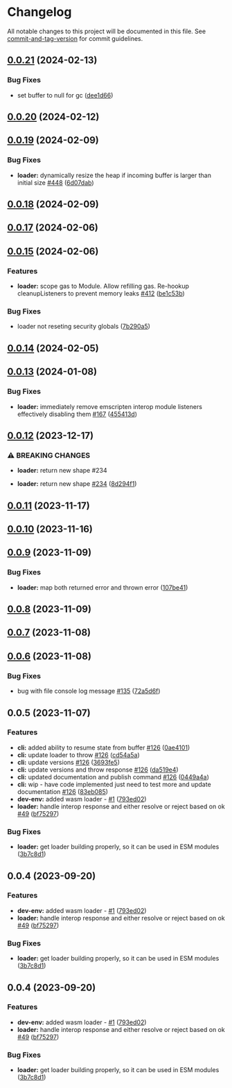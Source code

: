 # Changelog

All notable changes to this project will be documented in this file. See [commit-and-tag-version](https://github.com/absolute-version/commit-and-tag-version) for commit guidelines.

## [0.0.21](https://github.com/permaweb/ao/compare/loader@v0.0.20...loader@v0.0.21) (2024-02-13)


### Bug Fixes

* set buffer to null for gc ([dee1d66](https://github.com/permaweb/ao/commit/dee1d66504cc7f1db6f97b68b36e0a2b0e22d533))

## [0.0.20](https://github.com/permaweb/ao/compare/loader@v0.0.19...loader@v0.0.20) (2024-02-12)

## [0.0.19](https://github.com/permaweb/ao/compare/loader@v0.0.18...loader@v0.0.19) (2024-02-09)


### Bug Fixes

* **loader:** dynamically resize the heap if incoming buffer is larger than initial size [#448](https://github.com/permaweb/ao/issues/448) ([6d07dab](https://github.com/permaweb/ao/commit/6d07dab79127bb16f7be13104e93cc2e1e38563e))

## [0.0.18](https://github.com/permaweb/ao/compare/loader@v0.0.17...loader@v0.0.18) (2024-02-09)

## [0.0.17](https://github.com/permaweb/ao/compare/loader@v0.0.15...loader@v0.0.17) (2024-02-06)

## [0.0.15](https://github.com/permaweb/ao/compare/loader@v0.0.14...loader@v0.0.15) (2024-02-06)


### Features

* **loader:** scope gas to Module. Allow refilling gas. Re-hookup cleanupListeners to prevent memory leaks [#412](https://github.com/permaweb/ao/issues/412) ([be1c53b](https://github.com/permaweb/ao/commit/be1c53b39a967f552a1c5e7800a39df7ea5df8bf))


### Bug Fixes

* loader not reseting security globals ([7b290a5](https://github.com/permaweb/ao/commit/7b290a512597734fd575c5dcce88132b4935002e))

## [0.0.14](https://github.com/permaweb/ao/compare/loader@v0.0.13...loader@v0.0.14) (2024-02-05)

## [0.0.13](https://github.com/permaweb/ao/compare/loader@v0.0.12...loader@v0.0.13) (2024-01-08)


### Bug Fixes

* **loader:** immediately remove emscripten interop module listeners effectively disabling them [#167](https://github.com/permaweb/ao/issues/167) ([455413d](https://github.com/permaweb/ao/commit/455413de0090120a3ca75da908e296a096d8357e))

## [0.0.12](https://github.com/permaweb/ao/compare/loader@v0.0.11...loader@v0.0.12) (2023-12-17)


### ⚠ BREAKING CHANGES

* **loader:** return new shape #234

* **loader:** return new shape [#234](https://github.com/permaweb/ao/issues/234) ([8d294f1](https://github.com/permaweb/ao/commit/8d294f12c2e8bf54f1746363918b056573b8c0cc))

## [0.0.11](https://github.com/permaweb/ao/compare/loader@v0.0.10...loader@v0.0.11) (2023-11-17)

## [0.0.10](https://github.com/permaweb/ao/compare/loader@v0.0.9...loader@v0.0.10) (2023-11-16)

## [0.0.9](https://github.com/permaweb/ao/compare/loader@v0.0.8...loader@v0.0.9) (2023-11-09)


### Bug Fixes

* **loader:** map both returned error and thrown error ([107be41](https://github.com/permaweb/ao/commit/107be410467237719a3fd94d54605f509c4fbd57))

## [0.0.8](https://github.com/permaweb/ao/compare/loader@v0.0.7...loader@v0.0.8) (2023-11-09)

## [0.0.7](https://github.com/permaweb/ao/compare/loader@v0.0.6...loader@v0.0.7) (2023-11-08)

## [0.0.6](https://github.com/permaweb/ao/compare/loader@v0.0.5...loader@v0.0.6) (2023-11-08)


### Bug Fixes

* bug with file console log message [#135](https://github.com/permaweb/ao/issues/135) ([72a5d6f](https://github.com/permaweb/ao/commit/72a5d6f6edea6315cb0dfa43c8b0b65172a3ed56))

## 0.0.5 (2023-11-07)


### Features

* **cli:** added ability to resume state from buffer [#126](https://github.com/permaweb/ao/issues/126) ([0ae4101](https://github.com/permaweb/ao/commit/0ae4101d3d0b39522f3c3ca57f6ad56317e816aa))
* **cli:** update loader to throw [#126](https://github.com/permaweb/ao/issues/126) ([cd54a5a](https://github.com/permaweb/ao/commit/cd54a5a63450223ee87165bc752b3bfa2aa9422e))
* **cli:** update versions [#126](https://github.com/permaweb/ao/issues/126) ([3693fe5](https://github.com/permaweb/ao/commit/3693fe57f2fa62d4964f4968fe7159792ee73ae3))
* **cli:** update versions and throw response [#126](https://github.com/permaweb/ao/issues/126) ([da519e4](https://github.com/permaweb/ao/commit/da519e48783e1396bd0802446974bc44f73bf320))
* **cli:** updated documentation and publish command [#126](https://github.com/permaweb/ao/issues/126) ([0449a4a](https://github.com/permaweb/ao/commit/0449a4a83abf6560f7d6ccec8a7ae94fa5973f3e))
* **cli:** wip - have code implemented just need to test more and update documentation [#126](https://github.com/permaweb/ao/issues/126) ([83eb085](https://github.com/permaweb/ao/commit/83eb0854a4da95b4567e46bff386c0f5c16ece0d))
* **dev-env:** added wasm loader - [#1](https://github.com/permaweb/ao/issues/1) ([793ed02](https://github.com/permaweb/ao/commit/793ed028a9d2722678b19937dcfa3e27cdc1f663))
* **loader:** handle interop response and either resolve or reject based on ok [#49](https://github.com/permaweb/ao/issues/49) ([bf75297](https://github.com/permaweb/ao/commit/bf752976399a2556c8d6fe06c10862610a418eea))


### Bug Fixes

* **loader:** get loader building properly, so it can be used in ESM modules ([3b7c8d1](https://github.com/permaweb/ao/commit/3b7c8d1aec0e37de776faa2e5cd27173828bb21b))

## 0.0.4 (2023-09-20)


### Features

* **dev-env:** added wasm loader - [#1](https://github.com/permaweb/ao/issues/1) ([793ed02](https://github.com/permaweb/ao/commit/793ed028a9d2722678b19937dcfa3e27cdc1f663))
* **loader:** handle interop response and either resolve or reject based on ok [#49](https://github.com/permaweb/ao/issues/49) ([bf75297](https://github.com/permaweb/ao/commit/bf752976399a2556c8d6fe06c10862610a418eea))


### Bug Fixes

* **loader:** get loader building properly, so it can be used in ESM modules ([3b7c8d1](https://github.com/permaweb/ao/commit/3b7c8d1aec0e37de776faa2e5cd27173828bb21b))

## 0.0.4 (2023-09-20)


### Features

* **dev-env:** added wasm loader - [#1](https://github.com/permaweb/ao/issues/1) ([793ed02](https://github.com/permaweb/ao/commit/793ed028a9d2722678b19937dcfa3e27cdc1f663))
* **loader:** handle interop response and either resolve or reject based on ok [#49](https://github.com/permaweb/ao/issues/49) ([bf75297](https://github.com/permaweb/ao/commit/bf752976399a2556c8d6fe06c10862610a418eea))


### Bug Fixes

* **loader:** get loader building properly, so it can be used in ESM modules ([3b7c8d1](https://github.com/permaweb/ao/commit/3b7c8d1aec0e37de776faa2e5cd27173828bb21b))

